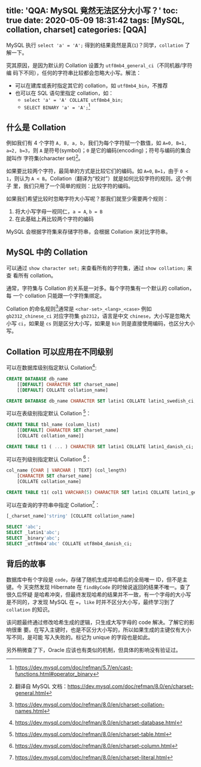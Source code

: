 title: 'QQA: MySQL 竟然无法区分大小写？'
toc: true
date: 2020-05-09 18:31:42
tags: [MySQL, collation, charset]
categories: [QQA]
---

MySQL 执行 `select 'a' = 'A';` 得到的结果竟然是真(`1`)？同学，`collation` 了解一下。

究其原因，是因为默认的 Collation 设置为 `utf8mb4_general_ci`（不同机器/字符编
码下不同），任何的字符串比较都会忽略大小写。解法：

* 可以在建库或表时指定其它的 collation，如 `utf8mb4_bin`，不推荐
* 也可以在 SQL 语句里指定 collation，如：
    * `select 'a' = 'A' COLLATE utf8mb4_bin;`
    * `SELECT BINARY 'a' = 'A';`[^operator-binary]

[^operator-binary]: https://dev.mysql.com/doc/refman/5.7/en/cast-functions.html#operator_binary

## 什么是 Collation

例如我们有 4 个字符 `A, B, a, b`，我们为每个字符赋一个数值，如 `A=0, B=1, a=2,
b=3`，则 `A` 是符号(symbol)；`0` 是它的编码(encoding)；符号与编码的集合就叫作
字符集(character set)[^translation-source]。

[^translation-source]: 翻译自 MySQL 文档：https://dev.mysql.com/doc/refman/8.0/en/charset-general.html

如果要比较两个字符，最简单的方式是比较它们的编码。如 `A=0`, `B=1`，由于 `0 <
1`，则认为 `A < B`。Collation（翻译为“校对”）就是如何比较字符的规则。这个例子
里，我们只用了一个简单的规则：比较字符的编码。

如果我们希望比较时忽略字符大小写呢？那我们就至少需要两个规则：

1. 将大小写字母一视同仁，`a = A`, `b = B`
2. 在此基础上再比较两个字符的编码

MySQL 会根据字符集来存储字符串，会根据 Collation 来对比字符串。

## MySQL 中的 Collation

可以通过 `show character set;` 来查看所有的字符集，通过 `show collation;` 来查
看所有 collation。

通常，字符集与 Collation 的关系是一对多。每个字符集有一个默认的 collation，每
一个 collation 只能跟一个字符集绑定。

Collation 的命名规则[^naming-convention]通常是 `<char-set>_<lang>_<case>` 例如 `gb2312_chinese_ci`
对应字符集 `gb2312`，语言是中文 `chinese`，大小写是忽略大小写 `ci`，如果是
`cs` 则是区分大小写，如果是 `bin` 则是直接使用编码，也区分大小写。

[^naming-convention]: https://dev.mysql.com/doc/refman/8.0/en/charset-collation-names.html

## Collation 可以应用在不同级别

可以在数据库级别指定默认 Collation[^db-level]:

```sql
CREATE DATABASE db_name
    [[DEFAULT] CHARACTER SET charset_name]
    [[DEFAULT] COLLATE collation_name]

CREATE DATABASE db_name CHARACTER SET latin1 COLLATE latin1_swedish_ci;
```

[^db-level]: https://dev.mysql.com/doc/refman/8.0/en/charset-database.html

可以在表级别指定默认 Collation [^table-level]：

```sql
CREATE TABLE tbl_name (column_list)
    [[DEFAULT] CHARACTER SET charset_name]
    [COLLATE collation_name]]

CREATE TABLE t1 ( ... ) CHARACTER SET latin1 COLLATE latin1_danish_ci;
```

[^table-level]: https://dev.mysql.com/doc/refman/8.0/en/charset-table.html

可以在列级别指定默认 Collation [^column-level]：

```sql
col_name {CHAR | VARCHAR | TEXT} (col_length)
    [CHARACTER SET charset_name]
    [COLLATE collation_name]

CREATE TABLE t1( col1 VARCHAR(5) CHARACTER SET latin1 COLLATE latin1_german1_ci);
```

[^column-level]: https://dev.mysql.com/doc/refman/8.0/en/charset-column.html

可以在查询的字符串中指定 Collation[^literal-level]：

```sql
[_charset_name]'string' [COLLATE collation_name]

SELECT 'abc';
SELECT _latin1'abc';
SELECT _binary'abc';
SELECT _utf8mb4'abc' COLLATE utf8mb4_danish_ci;
```

[^literal-level]: https://dev.mysql.com/doc/refman/8.0/en/charset-literal.html

## 背后的故事

数据库中有个字段是 `code`，存储了随机生成并哈希后的全局唯一 ID，但不是主键。今
天突然发现 Hibernate 在 `findByCode` 的时候说返回的结果不唯一。查了很久后怀疑
是哈希冲突，但最终发现哈希的结果并不一致，有一个字母的大小写是不同的，才发现
MySQL 在 `=`，`like` 时并不区分大小写，最终学习到了 `collation` 的知识。

该问题最终通过修改哈希生成的逻辑，只生成大写字母的 code 解决。了解它的影响很重
要。在写入主键时，也是不区分大小写的，所以如果生成的主键仅有大小写不同，是可能
写入失败的。标记为 unique 的字段也是如此。

另外稍微查了下，Oracle 应该也有类似的机制，但具体的影响没有验证过。

